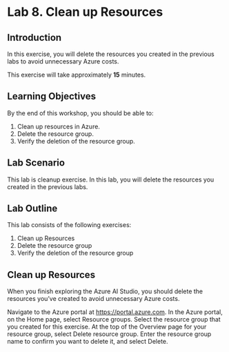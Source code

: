 # Lab 8. Clean up Resources

## Introduction 
In this exercise, you will delete the resources you created in the previous labs to avoid unnecessary Azure costs.

This exercise will take approximately **15** minutes.

## Learning Objectives
By the end of this workshop, you should be able to:
1. Clean up resources in Azure.
1. Delete the resource group.
1. Verify the deletion of the resource group.


## Lab Scenario
This lab is cleanup exercise. In this lab, you will delete the resources you created in the previous labs.

## Lab Outline
This lab consists of the following exercises:
1. Clean up Resources
1. Delete the resource group
1. Verify the deletion of the resource group

## Clean up Resources
When you finish exploring the Azure AI Studio, you should delete the resources you’ve created to avoid unnecessary Azure costs.

Navigate to the Azure portal at https://portal.azure.com.
In the Azure portal, on the Home page, select Resource groups.
Select the resource group that you created for this exercise.
At the top of the Overview page for your resource group, select Delete resource group.
Enter the resource group name to confirm you want to delete it, and select Delete.
